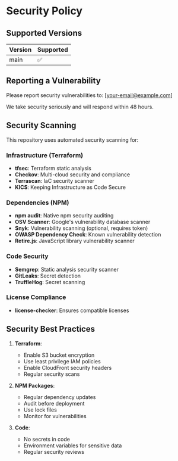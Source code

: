 # Security Policy

## Supported Versions

| Version | Supported          |
| ------- | ------------------ |
| main    | :white_check_mark: |

## Reporting a Vulnerability

Please report security vulnerabilities to: [your-email@example.com]

We take security seriously and will respond within 48 hours.

## Security Scanning

This repository uses automated security scanning for:

### Infrastructure (Terraform)

- **tfsec**: Terraform static analysis
- **Checkov**: Multi-cloud security and compliance
- **Terrascan**: IaC security scanner
- **KICS**: Keeping Infrastructure as Code Secure

### Dependencies (NPM)

- **npm audit**: Native npm security auditing
- **OSV Scanner**: Google's vulnerability database scanner
- **Snyk**: Vulnerability scanning (optional, requires token)
- **OWASP Dependency Check**: Known vulnerability detection
- **Retire.js**: JavaScript library vulnerability scanner

### Code Security

- **Semgrep**: Static analysis security scanner
- **GitLeaks**: Secret detection
- **TruffleHog**: Secret scanning

### License Compliance

- **license-checker**: Ensures compatible licenses

## Security Best Practices

1. **Terraform**:
   - Enable S3 bucket encryption
   - Use least privilege IAM policies
   - Enable CloudFront security headers
   - Regular security scans

2. **NPM Packages**:
   - Regular dependency updates
   - Audit before deployment
   - Use lock files
   - Monitor for vulnerabilities

3. **Code**:
   - No secrets in code
   - Environment variables for sensitive data
   - Regular security reviews
